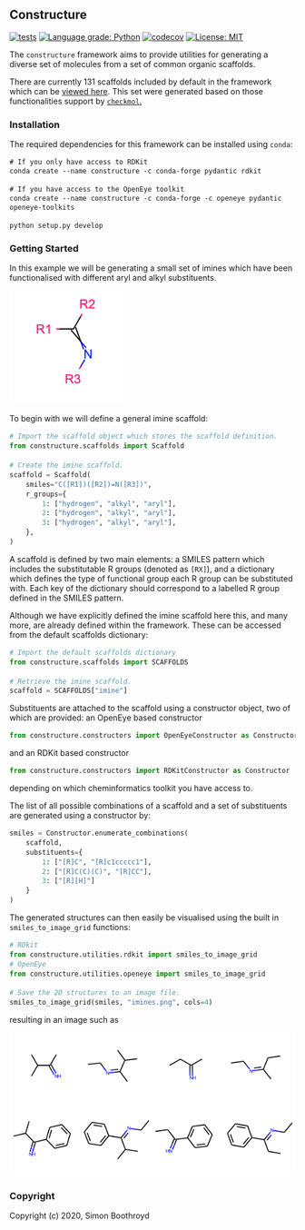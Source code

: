 ## Constructure

[![tests](https://github.com/SimonBoothroyd/constructure/workflows/CI/badge.svg?branch=main)](https://github.com/SimonBoothroyd/constructure/actions?query=workflow%3ACI)
[![Language grade: Python](https://img.shields.io/lgtm/grade/python/g/SimonBoothroyd/constructure.svg?logo=lgtm&logoWidth=18)](https://lgtm.com/projects/g/SimonBoothroyd/constructure/context:python)
[![codecov](https://codecov.io/gh/SimonBoothroyd/constructure/branch/main/graph/badge.svg?token=Aa8STE8WBZ)](https://codecov.io/gh/SimonBoothroyd/constructure)
[![License: MIT](https://img.shields.io/badge/License-MIT-yellow.svg)](https://opensource.org/licenses/MIT)

The ``constructure`` framework aims to provide utilities for generating a diverse set of molecules from a set of common 
organic scaffolds.

There are currently 131 scaffolds included by default in the framework which can be [viewed here](https://github.com/SimonBoothroyd/constructure/blob/main/docs/scaffolds.png). 
This set were generated based on those functionalities support by [``checkmol``.](https://homepage.univie.ac.at/norbert.haider/cheminf/fgtable.pdf) 

### Installation

The required dependencies for this framework can be installed using `conda`:

```
# If you only have access to RDKit
conda create --name constructure -c conda-forge pydantic rdkit

# If you have access to the OpenEye toolkit
conda create --name constructure -c conda-forge -c openeye pydantic openeye-toolkits

python setup.py develop
```

### Getting Started

In this example we will be generating a small set of imines which have been functionalised with different aryl and
alkyl substituents.

![An imine scaffold](docs/imine.png)

To begin with we will define a general imine scaffold:

```python
# Import the scaffold object which stores the scaffold definition.
from constructure.scaffolds import Scaffold

# Create the imine scaffold.
scaffold = Scaffold(
    smiles="C([R1])([R2])=N([R3])",
    r_groups={
        1: ["hydrogen", "alkyl", "aryl"],
        2: ["hydrogen", "alkyl", "aryl"],
        3: ["hydrogen", "alkyl", "aryl"],
    },
)
```

A scaffold is defined by two main elements: a SMILES pattern which includes the substitutable R groups (denoted as `[RX]`), 
and a dictionary which defines the type of functional group each R group can be substituted with. Each key of the dictionary should 
correspond to a labelled R group defined in the SMILES pattern.

Although we have explicitly defined the imine scaffold here this, and many more, are already defined within the 
framework. These can be accessed from the default scaffolds dictionary:

```python
# Import the default scaffolds dictionary
from constructure.scaffolds import SCAFFOLDS

# Retrieve the imine scaffold.
scaffold = SCAFFOLDS["imine"]
```

Substituents are attached to the scaffold using a constructor object, two of which are provided:
an OpenEye based constructor

```python
from constructure.constructors import OpenEyeConstructor as Constructor
```

and an RDKit based constructor

```python
from constructure.constructors import RDKitConstructor as Constructor
```

depending on which cheminformatics toolkit you have access to.

The list of all possible combinations of a scaffold and a set of substituents are generated using a constructor by:

```python
smiles = Constructor.enumerate_combinations(
    scaffold,
    substituents={
        1: ["[R]C", "[R]c1ccccc1"],
        2: ["[R]C(C)(C)", "[R]CC"],
        3: ["[R][H]"]
    }
)
```

The generated structures can then easily be visualised using the built in `smiles_to_image_grid` functions:

```python
# RDkit
from constructure.utilities.rdkit import smiles_to_image_grid
# OpenEye
from constructure.utilities.openeye import smiles_to_image_grid

# Save the 2D structures to an image file.
smiles_to_image_grid(smiles, "imines.png", cols=4)
```

resulting in an image such as

![The imines generated using constructure](docs/imines.png)

### Copyright

Copyright (c) 2020, Simon Boothroyd
